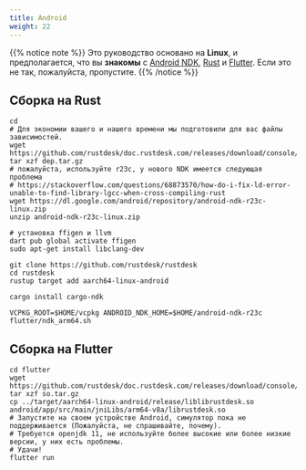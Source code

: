 ```yaml
---
title: Android
weight: 22
---
```


{{% notice note %}}
Это руководство основано на **Linux**, и предполагается, что вы **знакомы** с [Android NDK](https://developer.android.com/ndk/downloads), [Rust](https://rustup.rs/) и [Flutter](https://flutter.dev/). Если это не так, пожалуйста, пропустите.
{{% /notice %}}

## Сборка на Rust
```
cd
# Для экономии вашего и нашего времени мы подготовили для вас файлы зависимостей.
wget https://github.com/rustdesk/doc.rustdesk.com/releases/download/console/dep.tar.gz
tar xzf dep.tar.gz
# пожалуйста, используйте r23c, у нового NDK имеется следующая проблема
# https://stackoverflow.com/questions/68873570/how-do-i-fix-ld-error-unable-to-find-library-lgcc-when-cross-compiling-rust
wget https://dl.google.com/android/repository/android-ndk-r23c-linux.zip
unzip android-ndk-r23c-linux.zip

# установка ffigen и llvm 
dart pub global activate ffigen
sudo apt-get install libclang-dev

git clone https://github.com/rustdesk/rustdesk
cd rustdesk
rustup target add aarch64-linux-android 

cargo install cargo-ndk

VCPKG_ROOT=$HOME/vcpkg ANDROID_NDK_HOME=$HOME/android-ndk-r23c flutter/ndk_arm64.sh
```

## Сборка на Flutter

```
cd flutter
wget https://github.com/rustdesk/doc.rustdesk.com/releases/download/console/so.tar.gz
tar xzf so.tar.gz
cp ../target/aarch64-linux-android/release/liblibrustdesk.so android/app/src/main/jniLibs/arm64-v8a/librustdesk.so
# Запустите на своем устройстве Android, симулятор пока не поддерживается (Пожалуйста, не спрашивайте, почему).
# Требуется openjdk 11, не используйте более высокие или более низкие версии, у них есть проблемы.
# Удачи!
flutter run
```

